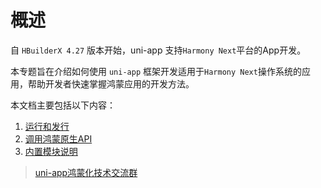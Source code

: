 # 概述

自 `HBuilderX 4.27` 版本开始，uni-app 支持`Harmony Next`平台的App开发。

本专题旨在介绍如何使用 `uni-app` 框架开发适用于`Harmony Next`操作系统的应用，帮助开发者快速掌握鸿蒙应用的开发方法。

本文档主要包括以下内容：

1. [运行和发行](runbuild.md)
2. [调用鸿蒙原生API](native-api.md)
3. [内置模块说明](built-in-module.md)

> [uni-app鸿蒙化技术交流群](https://im.dcloud.net.cn/#/?joinGroup=668685db8185e1e6e7b7b15e)
